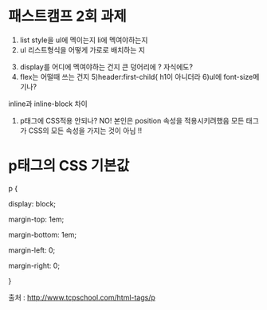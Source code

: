 
# 패스트캠프 2회 과제 
1. list style을 ul에 멕이는지 li에 멕여야하는지 
2. ul 리스트형식을 어떻게 가로로 배치하는 지 
3) display를 어디에 멕여야하는 건지 큰 덩어리에 ? 자식에도?
4) flex는 어떨때 쓰는 건지 
5)header:first-child{ h1이 아니더라
6)ul에 font-size메기나?


inline과 inline-block 차이




1) p태그에 CSS적용 안되나? 
NO! 본인은 position 속성을 적용시키려했음 
모든 태그가 CSS의 모든 속성을 가지는 것이 아님 !!



# p태그의 CSS 기본값
p {

  display: block;

  margin-top: 1em;

  margin-bottom: 1em;

  margin-left: 0;

  margin-right: 0;

}

출처 : http://www.tcpschool.com/html-tags/p
